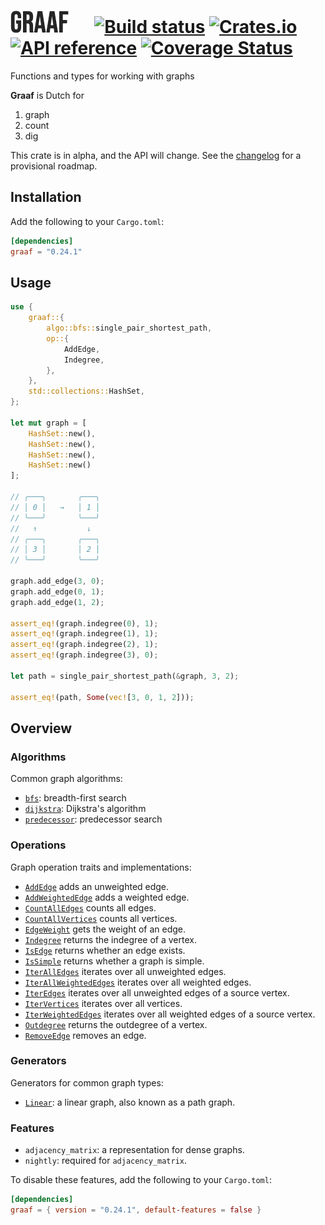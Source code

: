 # ![Graaf!](/logo.png "Graaf") &emsp; [![Build status](https://github.com/bsdrks/graaf/actions/workflows/rust.yml/badge.svg)](https://github.com/bsdrks/graaf/actions) [![Crates.io](https://img.shields.io/crates/v/graaf.svg)](https://crates.io/crates/graaf) [![API reference](https://docs.rs/graaf/badge.svg)](https://docs.rs/graaf) [![Coverage Status](https://coveralls.io/repos/github/bsdrks/graaf/badge.svg?branch=main)](https://coveralls.io/github/bsdrks/graaf?branch=main)

Functions and types for working with graphs

**Graaf** is Dutch for

1. graph
2. count
3. dig

This crate is in alpha, and the API will change. See the [changelog](https://github.com/bsdrks/graaf/blob/main/CHANGELOG.md#provisional-roadmap) for a provisional roadmap.

## Installation

Add the following to your `Cargo.toml`:

```toml
[dependencies]
graaf = "0.24.1"
```

## Usage

```rust
use {
    graaf::{
        algo::bfs::single_pair_shortest_path,
        op::{
            AddEdge,
            Indegree,
        },
    },
    std::collections::HashSet,
};

let mut graph = [
    HashSet::new(), 
    HashSet::new(), 
    HashSet::new(), 
    HashSet::new()
];

// ╭───╮       ╭───╮
// │ 0 │   →   │ 1 │
// ╰───╯       ╰───╯
//   ↑           ↓
// ╭───╮       ╭───╮
// │ 3 │       │ 2 │
// ╰───╯       ╰───╯

graph.add_edge(3, 0);
graph.add_edge(0, 1);
graph.add_edge(1, 2);

assert_eq!(graph.indegree(0), 1);
assert_eq!(graph.indegree(1), 1);
assert_eq!(graph.indegree(2), 1);
assert_eq!(graph.indegree(3), 0);

let path = single_pair_shortest_path(&graph, 3, 2);

assert_eq!(path, Some(vec![3, 0, 1, 2]));
```

## Overview

### Algorithms

Common graph algorithms:

- [`bfs`](https://docs.rs/graaf/latest/graaf/algo/bfs/index.html): breadth-first search
- [`dijkstra`](https://docs.rs/graaf/latest/graaf/algo/dijkstra/index.html): Dijkstra's algorithm
- [`predecessor`](https://docs.rs/graaf/latest/graaf/algo/predecessor/index.html): predecessor search

### Operations

Graph operation traits and implementations:

- [`AddEdge`](https://docs.rs/graaf/latest/graaf/op/add_edge/trait.AddEdge.html) adds an unweighted edge.
- [`AddWeightedEdge`](https://docs.rs/graaf/latest/graaf/op/add_weighted_edge/trait.AddWeightedEdge.html) adds a weighted edge.
- [`CountAllEdges`](https://docs.rs/graaf/latest/graaf/op/count_all_edges/trait.CountAllEdges.html) counts all edges.
- [`CountAllVertices`](https://docs.rs/graaf/latest/graaf/op/count_all_vertices/trait.CountAllVertices.html) counts all vertices.
- [`EdgeWeight`](https://docs.rs/graaf/latest/graaf/op/edge_weight/trait.EdgeWeight.html) gets the weight of an edge.
- [`Indegree`](https://docs.rs/graaf/latest/graaf/op/indegree/trait.Indegree.html) returns the indegree of a vertex.
- [`IsEdge`](https://docs.rs/graaf/latest/graaf/op/is_edge/trait.IsEdge.html) returns whether an edge exists.
- [`IsSimple`](https://docs.rs/graaf/latest/graaf/op/is_simple/trait.IsSimple.html) returns whether a graph is simple.
- [`IterAllEdges`](https://docs.rs/graaf/latest/graaf/op/iter_all_edges/trait.IterAllEdges.html) iterates over all unweighted edges.
- [`IterAllWeightedEdges`](https://docs.rs/graaf/latest/graaf/op/iter_all_weighted_edges/trait.IterAllWeightedEdges.html) iterates over all weighted edges.
- [`IterEdges`](https://docs.rs/graaf/latest/graaf/op/iter_edges/trait.IterEdges.html) iterates over all unweighted edges of a source vertex.
- [`IterVertices`](https://docs.rs/graaf/latest/graaf/op/iter_vertices/trait.IterVertices.html) iterates over all vertices.
- [`IterWeightedEdges`](https://docs.rs/graaf/latest/graaf/op/iter_weighted_edges/trait.IterWeightedEdges.html) iterates over all weighted edges of a source vertex.
- [`Outdegree`](https://docs.rs/graaf/latest/graaf/op/outdegree/trait.Outdegree.html) returns the outdegree of a vertex.
- [`RemoveEdge`](https://docs.rs/graaf/latest/graaf/op/remove_edge/trait.RemoveEdge.html) removes an edge.

### Generators

Generators for common graph types:

- [`Linear`](https://docs.rs/graaf/latest/graaf/gen/linear/trait.Linear.html): a linear graph, also known as a path graph.

### Features

- `adjacency_matrix`: a representation for dense graphs.
- `nightly`: required for `adjacency_matrix`.

To disable these features, add the following to your `Cargo.toml`:

```toml
[dependencies]
graaf = { version = "0.24.1", default-features = false }
```
